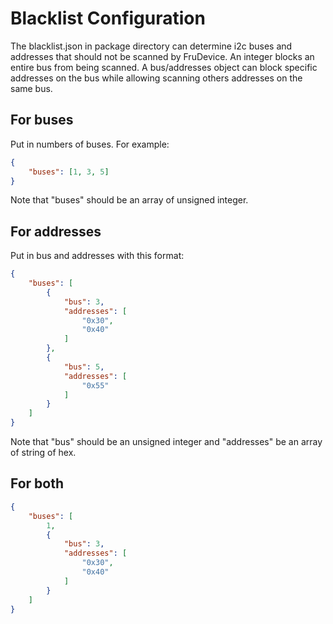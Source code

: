 ﻿# Blacklist Configuration
The blacklist.json in package directory can determine i2c buses
and addresses that should not be scanned by FruDevice. An integer
blocks an entire bus from being scanned. A bus/addresses object
can block specific addresses on the bus while allowing scanning
others addresses on the same bus.
## For buses
Put in numbers of buses. For example:
```json
{
    "buses": [1, 3, 5]
}
```
Note that "buses" should be an array of unsigned integer.
## For addresses
Put in bus and addresses with this format:
```json
{
    "buses": [
        {
            "bus": 3,
            "addresses": [
                "0x30",
                "0x40"
            ]
        },
        {
            "bus": 5,
            "addresses": [
                "0x55"
            ]
        }
    ]
}
```
Note that "bus" should be an unsigned integer and "addresses"
be an array of string of hex.
## For both
```json
{
    "buses": [
        1,
        {
            "bus": 3,
            "addresses": [
                "0x30",
                "0x40"
            ]
        }
    ]
}
```
